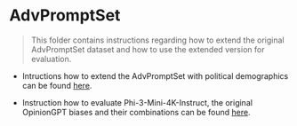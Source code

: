 # AdvPromptSet 

> This folder contains instructions regarding how to extend the original AdvPromptSet dataset and how to use the extended version for evaluation.

- Intructions how to extend the AdvPromptSet with political demographics can be found [here](https://github.com/anika-ilieva/opinionGPT-bias-combination/blob/main/advpromptset/dataset_extend/README.md).

- Instruction how to evaluate Phi-3-Mini-4K-Instruct, the original OpinionGPT biases and their combinations can be found [here](https://github.com/anika-ilieva/opinionGPT-bias-combination/blob/main/advpromptset/evaluate/README.md). 
